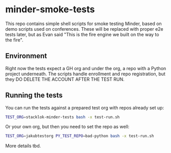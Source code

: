 # minder-smoke-tests

This repo contains simple shell scripts for smoke testing Minder, based on demo scripts used on conferences.
These will be replaced with proper e2e tests later, but as Evan said "This is the fire engine we built on the way to the fire".

## Environment

Right now the tests expect a GH org and under the org, a repo with a Python project underneath.
The scripts handle enrollment and repo registration, but they DO DELETE THE ACCOUNT AFTER THE TEST RUN.

##  Running the tests

You can run the tests against a prepared test org with repos already set up:
```bash
TEST_ORG=stacklok-minder-tests bash -x test-run.sh
```

Or your own org, but then you need to set the repo as well:
```bash
TEST_ORG=jakubtestorg PY_TEST_REPO=bad-python bash -x test-run.sh
```

More details tbd.